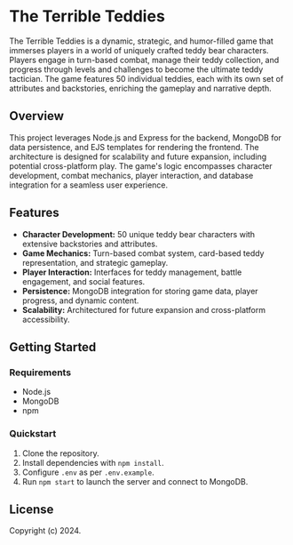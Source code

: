 # The Terrible Teddies

The Terrible Teddies is a dynamic, strategic, and humor-filled game that immerses players in a world of uniquely crafted teddy bear characters. Players engage in turn-based combat, manage their teddy collection, and progress through levels and challenges to become the ultimate teddy tactician. The game features 50 individual teddies, each with its own set of attributes and backstories, enriching the gameplay and narrative depth.

## Overview

This project leverages Node.js and Express for the backend, MongoDB for data persistence, and EJS templates for rendering the frontend. The architecture is designed for scalability and future expansion, including potential cross-platform play. The game's logic encompasses character development, combat mechanics, player interaction, and database integration for a seamless user experience.

## Features

- **Character Development:** 50 unique teddy bear characters with extensive backstories and attributes.
- **Game Mechanics:** Turn-based combat system, card-based teddy representation, and strategic gameplay.
- **Player Interaction:** Interfaces for teddy management, battle engagement, and social features.
- **Persistence:** MongoDB integration for storing game data, player progress, and dynamic content.
- **Scalability:** Architectured for future expansion and cross-platform accessibility.

## Getting Started

### Requirements

- Node.js
- MongoDB
- npm

### Quickstart

1. Clone the repository.
2. Install dependencies with `npm install`.
3. Configure `.env` as per `.env.example`.
4. Run `npm start` to launch the server and connect to MongoDB.

## License

Copyright (c) 2024.
